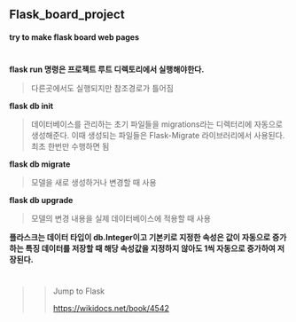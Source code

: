 ## Flask_board_project
#### try to make flask board web pages
#
**flask run 명령은 프로젝트 루트 디렉토리에서 실행해야한다.**
> 다른곳에서도 실행되지만 참조경로가 틀어짐

**flask db init**
> 데이터베이스를 관리하는 초기 파일들을 migrations라는 디렉터리에 자동으로 생성해준다.
이때 생성되는 파일들은 Flask-Migrate 라이브러리에서 사용된다. 최초 한번만 수행하면 됨
  
**flask db migrate**
> 모델을 새로 생성하거나 변경할 때 사용

**flask db upgrade**
> 모델의 변경 내용을 실제 데이터베이스에 적용할 때 사용

**플라스크는 데이터 타입이 db.Integer이고 기본키로 지정한 속성은 값이 자동으로 증가하는 특징
 데이터를 저장할 때 해당 속성값을 지정하지 않아도 1씩 자동으로 증가하여 저장된다.**


#
#
#
>> Jump to Flask
>> 
>> https://wikidocs.net/book/4542
